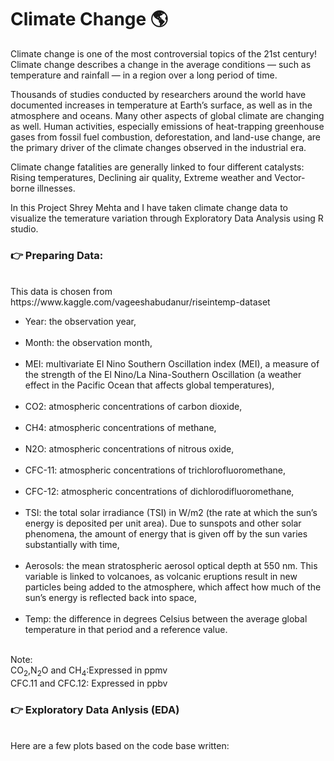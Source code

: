 # Climate Change 🌎
Climate change is one of the most controversial topics of the 21st century! Climate change describes a change in the average conditions — such as temperature and rainfall — in a region over a long period of time. 
<p> Thousands of studies conducted by researchers around the world have documented increases in temperature at Earth’s surface, as well as in the atmosphere and oceans. Many other aspects of global climate are changing as well. Human activities, especially emissions of heat-trapping greenhouse gases from fossil fuel combustion, deforestation, and land-use change, are the primary driver of the climate changes observed in the industrial era.
<p> Climate change fatalities are generally linked to four different catalysts: Rising temperatures, Declining air quality, Extreme weather and Vector-borne illnesses.
<p> In this Project Shrey Mehta and I have taken climate change data to visualize the temerature variation through Exploratory Data Analysis using R studio.

<h3> 👉 Preparing Data: </h3><br>
  This data is chosen from https://www.kaggle.com/vageeshabudanur/riseintemp-dataset
  <ul>
<li>Year: the observation year,</li><br>
<li>Month: the observation month,</li><br>
<li>MEI: multivariate El Nino Southern Oscillation index (MEI), a measure of the strength of the El Nino/La Nina-Southern Oscillation (a weather effect in the Pacific Ocean that affects global temperatures),</li><br>
<li>CO2: atmospheric concentrations of carbon dioxide,</li><br>
<li>CH4: atmospheric concentrations of methane,</li><br>
<li>N2O: atmospheric concentrations of nitrous oxide,</li><br>
<li>CFC-11: atmospheric concentrations of trichlorofluoromethane,</li><br>
<li>CFC-12: atmospheric concentrations of dichlorodifluoromethane,</li><br>
<li>TSI: the total solar irradiance (TSI) in W/m2 (the rate at which the sun’s energy is deposited per unit area). Due to sunspots and other solar phenomena, the amount of energy that is given off by the sun varies substantially with time,</li><br>
<li>Aerosols: the mean stratospheric aerosol optical depth at 550 nm. This variable is linked to volcanoes, as volcanic eruptions result in new particles being added to the atmosphere, which affect how much of the sun’s energy is reflected back into space,</li><br>
<li>Temp: the difference in degrees Celsius between the average global temperature in that period and a reference value.</li><br>
  </ul>

Note:<br>
CO<Sub>2</sub>,N<sub>2</sub>O and CH<sub>4</sub>:Expressed in ppmv<br>
CFC.11 and CFC.12: Expressed in ppbv

<h3>👉 Exploratory Data Anlysis (EDA)</h3><br>
Here are a few plots based on the code base written:


